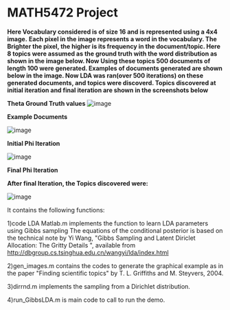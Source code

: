 # MATH5472 Project

**Here Vocabulary considered is of size 16 and is represented using a 4x4 image.**
**Each pixel in the image represents a word in the vocabulary. The Brighter the pixel, the higher is its frequency in the document/topic. Here 8 topics were assumed as the ground truth with the word distribution as shown in the image below. Now Using these topics 500 documents of length 100 were generated. Examples of documents generated are shown below in the image. Now LDA was ran(over 500 iterations) on these generated documents, and topics were discoverd. Topics discovered at initial iteration and final iteration are shown in the screenshots below**

**Theta Ground Truth values**
![image](https://cloud.githubusercontent.com/assets/15040734/21571298/e5e304c8-cef3-11e6-9b65-ef9a306e0249.png)

**Example Documents**

![image](https://cloud.githubusercontent.com/assets/15040734/21571315/1a4b993c-cef4-11e6-8520-32bcc04a055e.png)

**Initial Phi Iteration**

![image](https://cloud.githubusercontent.com/assets/15040734/21571339/4fb7e40e-cef4-11e6-887c-8495f8aef2c1.png)

**Final Phi Iteration**

**After final Iteration, the Topics discovered were:**

![image](https://cloud.githubusercontent.com/assets/15040734/21571338/4cda5546-cef4-11e6-8bb5-11dfffd4a19c.png)

It contains the following functions:

1)code LDA Matlab.m implements the function to learn LDA parameters using Gibbs sampling
The equations of the conditional posterior is based on the technical note by Yi Wang,
"Gibbs Sampling and Latent Diriclet Allocation: The Gritty Details ", 
available from http://dbgroup.cs.tsinghua.edu.cn/wangyi/lda/index.html

2)gen_images.m contains the codes to generate the graphical example as in the paper
"Finding scientific topics" by T. L. Griffiths and M. Steyvers, 2004.

3)dirrnd.m implements the sampling from a Dirichlet distribution.

4)run_GibbsLDA.m is main code to call to run the demo.

